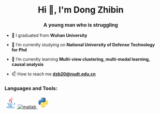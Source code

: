 <h1 align="center">Hi 👋, I'm Dong Zhibin</h1>
<h3 align="center">A young man who is struggling</h3>

- 📄 I graduated from **Wuhan University**

- 🔭 I’m currently studying on **National University of Defense Technology for Phd**

- 🌱 I’m currently learning **Multi-view clustering, multi-modal learning, causal analysis**

- 📫 How to reach me **dzb20@nudt.edu.cn**
<!--
<center> 
    <img align="center" src="https://github-readme-stats.vercel.app/api?username=dzboop" />
</center>
-->


<h3 align="left">Languages and Tools:</h3>
<p align="left"> <a href="https://www.java.com" target="_blank" rel="noreferrer"> <img src="https://raw.githubusercontent.com/devicons/devicon/master/icons/java/java-original.svg" alt="java" width="40" height="40"/> </a> <a href="https://www.mathworks.com/" target="_blank" rel="noreferrer"> <img src="https://upload.wikimedia.org/wikipedia/commons/2/21/Matlab_Logo.png" alt="matlab" width="40" height="40"/> </a> <a href="https://www.python.org" target="_blank" rel="noreferrer"> <img src="https://raw.githubusercontent.com/devicons/devicon/master/icons/python/python-original.svg" alt="python" width="40" height="40"/> </a> </p>
